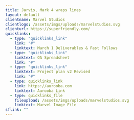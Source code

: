 ```yaml
---
title: Jarvis, Mark 4 wraps lines
layout: default
clientname: Marvel Studios
clientlogo: /assets/imgs/uploads/marvelstudios.svg
clienturl: https://superfriendly.com/
quicklinks:
  - type: "quicklinks_link"
  	link: "#"
    linktext: March 1 Deliverables & Fast Follows
  - type: "quicklinks_link"
  	linktext: QA Spreadsheet
    link: "#"
  - type: "quicklinks_link"
  	linktext: Project plan v2 Revised
    link: "#"
  - type: quicklinks_link
    link: https://aurooba.com
    linktext: Aurooba Link
  - type: quicklinks_file
    fileupload: /assets/imgs/uploads/marvelstudios.svg
    linktext: Marvel Image File
sflink: ""
---
```

